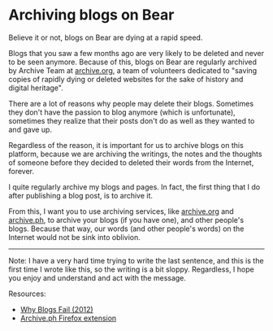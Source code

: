 # Archiving blogs on Bear

Believe it or not, blogs on Bear are dying at a rapid speed.

Blogs that you saw a few months ago are very likely to be deleted and never to be seen anymore. Because of this, blogs on Bear are regularly archived by Archive Team at [archive.org](https://archive.org), a team of volunteers dedicated to "saving copies of rapidly dying or deleted websites for the sake of history and digital heritage".

There are a lot of reasons why people may delete their blogs. Sometimes they don't have the passion to blog anymore (which is unfortunate), sometimes they realize that their posts don't do as well as they wanted to and gave up.

Regardless of the reason, it is important for us to archive blogs on this platform, because we are archiving the writings, the notes and the thoughts of someone before they decided to deleted their words from the Internet, forever.

I quite regularly archive my blogs and pages. In fact, the first thing that I do after publishing a blog post, is to archive it.

From this, I want you to use archiving services, like [archive.org](https://archive.org/) and [archive.ph](https://archive.ph/), to archive your blogs (if you have one), and other people's blogs. Because that way, our words (and other people's words) on the Internet would not be sink into oblivion.

<hr>

Note: I have a very hard time trying to write the last sentence, and this is the first time I wrote like this, so the writing is a bit sloppy. Regardless, I hope you enjoy and understand and act with the message.

Resources:

- [Why Blogs Fail (2012)](https://neuroskeptic.blogspot.com/2012/07/why-blogs-fail.html)
- [Archive.ph Firefox extension](https://addons.mozilla.org/en-US/firefox/addon/archive-page/)